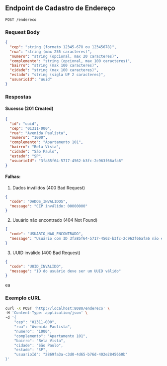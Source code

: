 ## Endpoint de Cadastro de Endereço

`POST /endereco`

### Request Body
```json
{
  "cep": "string (formato 12345-678 ou 12345678)",
  "rua": "string (max 255 caracteres)",
  "numero": "string (opcional, max 20 caracteres)",
  "complemento": "string (opcional, max 100 caracteres)",
  "bairro": "string (max 100 caracteres)",
  "cidade": "string (max 100 caracteres)",
  "estado": "string (sigla UF 2 caracteres)",
  "usuarioId": "uuid"
}
```

### Respostas

#### Sucesso (201 Created)
```json
{
  "id": "uuid",
  "cep": "01311-000",
  "rua": "Avenida Paulista",
  "numero": "1000",
  "complemento": "Apartamento 101",
  "bairro": "Bela Vista",
  "cidade": "São Paulo",
  "estado": "SP",
  "usuarioId": "3fa85f64-5717-4562-b3fc-2c963f66afa6"
}
```

#### Falhas:

1. Dados inválidos (400 Bad Request)
```json
{
  "code": "DADOS_INVALIDOS",
  "message": "CEP inválido: 00000000"
}
```

2. Usuário não encontrado (404 Not Found)
```json
{
  "code": "USUARIO_NAO_ENCONTRADO",
  "message": "Usuário com ID 3fa85f64-5717-4562-b3fc-2c963f66afa6 não encontrado"
}
```

3. UUID inválido (400 Bad Request)
```json
{
  "code": "UUID_INVALIDO",
  "message": "ID do usuário deve ser um UUID válido"
}
```
ea
### Exemplo cURL
```bash
curl -X POST 'http://localhost:8080/endereco' \
-H 'Content-Type: application/json' \
-d '{
    "cep": "01311-000",
    "rua": "Avenida Paulista",
    "numero": "1000",
    "complemento": "Apartamento 101",
    "bairro": "Bela Vista",
    "cidade": "São Paulo",
    "estado": "SP",
    "usuarioId": "2869fa3a-c3d0-4d65-b76d-402e2845660b"
}'
```